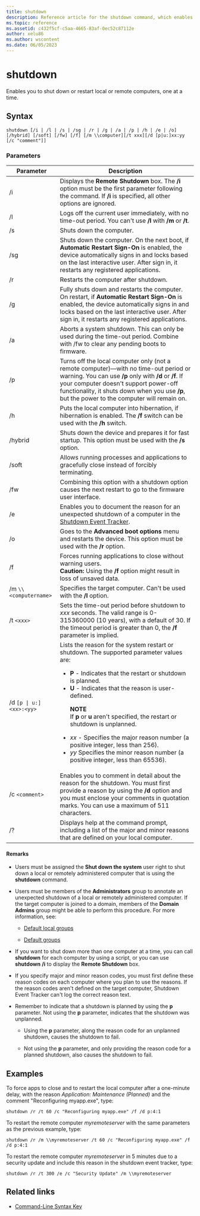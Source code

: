 ```yaml
---
title: shutdown
description: Reference article for the shutdown command, which enables you to shut down or restart local or remote computers, one at a time.
ms.topic: reference
ms.assetid: c432f5cf-c5aa-4665-83af-0ec52c87112e
author: xelu86
ms.author: wscontent
ms.date: 06/05/2023
---
```


# shutdown

Enables you to shut down or restart local or remote computers, one at a time.

## Syntax

```
shutdown [/i | /l | /s | /sg | /r | /g | /a | /p | /h | /e | /o] [/hybrid] [/soft] [/fw] [/f] [/m \\computer][/t xxx][/d [p|u:]xx:yy [/c "comment"]]
```

### Parameters

| Parameter | Description |
|--|--|
| /i | Displays the **Remote Shutdown** box. The **/i** option must be the first parameter following the command. If **/i** is specified, all other options are ignored. |
| /l | Logs off the current user immediately, with no time-out period. You can't use **/l** with **/m** or **/t**. |
| /s | Shuts down the computer. |
| /sg | Shuts down the computer. On the next boot, if **Automatic Restart Sign-On** is enabled, the device automatically signs in and locks based on the last interactive user. After sign in, it restarts any registered applications. |
| /r | Restarts the computer after shutdown. |
| /g | Fully shuts down and restarts the computer. On restart, if **Automatic Restart Sign-On** is enabled, the device automatically signs in and locks based on the last interactive user. After sign in, it restarts any registered applications. |
| /a | Aborts a system shutdown. This can only be used during the time-out period. Combine with /fw to clear any pending boots to firmware. |
| /p | Turns off the local computer only (not a remote computer)—with no time-out period or warning. You can use **/p** only with **/d** or **/f**. If your computer doesn't support power-off functionality, it shuts down when you use **/p**, but the power to the computer will remain on. |
| /h | Puts the local computer into hibernation, if hibernation is enabled. The **/f** switch can be used with the **/h** switch. |
| /hybrid | Shuts down the device and prepares it for fast startup. This option must be used with the **/s** option. |
| /soft | Allows running processes and applications to gracefully close instead of forcibly terminating. |
| /fw | Combining this option with a shutdown option causes the next restart to go to the firmware user interface. |
| /e | Enables you to document the reason for an unexpected shutdown of a computer in the [Shutdown Event Tracker](/troubleshoot/windows-server/application-management/description-shutdown-event-tracker). |
| /o | Goes to the **Advanced boot options** menu and restarts the device. This option must be used with the **/r** option. |
| /f | Forces running applications to close without warning users.<br>**Caution:** Using the **/f** option might result in loss of unsaved data. |
| /m `\\<computername>` | Specifies the target computer. Can't be used with the **/l** option. |
| /t `<xxx>` | Sets the time-out period before shutdown to *xxx* seconds. The valid range is 0-315360000 (10 years), with a default of 30. If the timeout period is greater than 0, the **/f** parameter is implied. |
| /d `[p \| u:]<xx>:<yy>` | Lists the reason for the system restart or shutdown. The supported parameter values are:<ul><li>**P** - Indicates that the restart or shutdown is planned.</li><li>**U** - Indicates that the reason is user-defined.<p>**NOTE**<br>If **p** or **u** aren't specified, the restart or shutdown is unplanned.</li><li>*xx* - Specifies the major reason number (a positive integer, less than 256).</li><li>*yy* Specifies the minor reason number (a positive integer, less than 65536).</li></ul> |
| /c `<comment>` | Enables you to comment in detail about the reason for the shutdown. You must first provide a reason by using the **/d** option and you must enclose your comments in quotation marks. You can use a maximum of 511 characters. |
| /? | Displays help at the command prompt, including a list of the major and minor reasons that are defined on your local computer. |

#### Remarks

- Users must be assigned the **Shut down the system** user right to shut down a local or remotely administered computer that is using the **shutdown** command.

- Users must be members of the **Administrators** group to annotate an unexpected shutdown of a local or remotely administered computer. If the target computer is joined to a domain, members of the **Domain Admins** group might be able to perform this procedure. For more information, see:

  - [Default local groups](/previous-versions/windows/it-pro/windows-server-2003/cc785098(v=ws.10))

  - [Default groups](/previous-versions/windows/it-pro/windows-server-2003/cc756898(v=ws.10))

- If you want to shut down more than one computer at a time, you can call **shutdown** for each computer by using a script, or you can use **shutdown** **/i** to display the **Remote Shutdown** box.

- If you specify major and minor reason codes, you must first define these reason codes on each computer where you plan to use the reasons. If the reason codes aren't defined on the target computer, Shutdown Event Tracker can't log the correct reason text.

- Remember to indicate that a shutdown is planned by using the **p** parameter. Not using the **p** parameter, indicates that the shutdown was unplanned.

  - Using the **p** parameter, along the reason code for an unplanned shutdown, causes the shutdown to fail.

  - Not using the **p** parameter, and only providing the reason code for a planned shutdown, also causes the shutdown to fail.

## Examples

To force apps to close and to restart the local computer after a one-minute delay, with the reason *Application: Maintenance (Planned)* and the comment "Reconfiguring myapp.exe", type:

```
shutdown /r /t 60 /c "Reconfiguring myapp.exe" /f /d p:4:1
```

To restart the remote computer *myremoteserver* with the same parameters as the previous example, type:

```
shutdown /r /m \\myremoteserver /t 60 /c "Reconfiguring myapp.exe" /f /d p:4:1
```

To restart the remote computer *myremoteserver* in 5 minutes due to a security update and include this reason in the shutdown event tracker, type:

```
shutdown /r /t 300 /e /c "Security Update" /m \\myremoteserver
```

## Related links

- [Command-Line Syntax Key](command-line-syntax-key.md)

